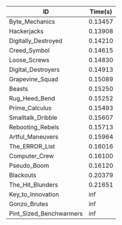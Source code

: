 |ID|Time(s)|
|-|-|
|Byte_Mechanics|0.13457|
|Hackerjacks|0.13908|
|Digitally_Destroyed|0.14210|
|Creed_Symbol|0.14615|
|Loose_Screws|0.14830|
|Digital_Destroyers|0.14913|
|Grapevine_Squad|0.15089|
|Beasts|0.15250|
|Rug_Heed_Bend|0.15252|
|Prime_Calculus|0.15493|
|Smalltalk_Dribble|0.15607|
|Rebooting_Rebels|0.15713|
|Artful_Maneuvers|0.15964|
|The_ERROR_List|0.16016|
|Computer_Crew|0.16100|
|Pseudo_Boom|0.16120|
|Blackouts|0.20379|
|The_Hit_Blunders|0.21651|
|Key_to_Innovation|inf|
|Gonzo_Brutes|inf|
|Pint_Sized_Benchwarmers|inf|
